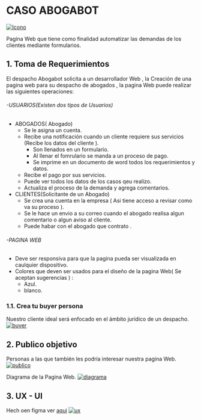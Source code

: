 # CASO ABOGABOT
[![Icono](https://github.com/abyakko/CURSO_INNOVA/blob/main/FRONTEND/1.%20Introducci%C3%B3n/img/abogabot.jpg?raw=true "Icono Abogabot")](https://github.com/abyakko/CURSO_INNOVA/blob/main/FRONTEND/1.%20Introducci%C3%B3n/img/abogabot.jpg?raw=true "Icono")



Pagína Web que tiene como finalidad automatizar las demandas de los clientes  mediante formularios.
## 1. Toma de Requerimientos
El despacho Abogabot solicita a un desarrollador Web , la Creación de una pagina web para su despacho de abogados , la pagina Web puede realizar las siguientes operaciones:

###### -USUARIOS(Existen dos tipos de Usuarios)
- ABOGADOS( Abogado)
	- Se le asigna un cuenta.
	- Recibe una notificación cuando un cliente requiere sus servicios (Recibe los datos del cliente ).
		- Son llenados en un formulario.
		- Al llenar el fomrulario se manda a un proceso de pago.
		- Se imprime en un documento de word todos los requerimientos y datos.
	- Recibe el pago por sus servicios.
	- Puede ver todos los datos de los casos qeu realizo.
	- Actualiza el proceso de la demanda y agrega comentarios.
- CLIENTES(Solicitante de un Abogado)
	- Se crea una cuenta en la  empresa ( Asi tiene acceso a revisar como va su proceso ).
	- Se le hace un envio a su correo cuando el abogado realisa algun comentario o algun aviso al cliente.
	- Puede habar con el abogado que contrato .
###### -PAGINA WEB
- Deve ser responsiva para que la pagina pueda ser visualizada en caulquier dispositivo.
- Colores que deven ser usados para el diseño de la pagina Web( Se aceptan sugerencias ) :
	- Azul.
	- blanco.
### 1.1. Crea tu buyer persona
Nuestro cliente ideal será enfocado en el ámbito jurídico de un despacho.
[![buyer](https://github.com/abyakko/CURSO_INNOVA/blob/main/FRONTEND/1.%20Introducci%C3%B3n/img/buyerpersona.png "buyer")](https://github.com/abyakko/CURSO_INNOVA/blob/main/FRONTEND/1.%20Introducci%C3%B3n/img/buyerpersona.png "buyer")
## 2. Publico objetivo
Personas a las que también les podría interesar nuestra pagina Web.
[![publico](https://github.com/abyakko/CURSO_INNOVA/blob/main/FRONTEND/1.%20Introducci%C3%B3n/img/PublicoObjetivo_001.png "publico")](https://github.com/abyakko/CURSO_INNOVA/blob/main/FRONTEND/1.%20Introducci%C3%B3n/img/PublicoObjetivo_001.png "publico")

Diagrama de la Pagina Web.
[![diagrama](https://github.com/abyakko/CURSO_INNOVA/blob/main/FRONTEND/1.%20Introducci%C3%B3n/img/DiagramaAbogabot.png "diagrama")](https://github.com/abyakko/CURSO_INNOVA/blob/main/FRONTEND/1.%20Introducci%C3%B3n/img/DiagramaAbogabot.png "diagrama")
## 3.  UX -  UI
Hech oen figma ver [aqui](https://www.figma.com/file/ZHI3QzVrYN9m9qnDEpRpKf/Untitled?node-id=0%3A1&t=CshlGQGzAZ7wGi2o-0 "aqui")
[![ux](https://github.com/abyakko/CURSO_INNOVA/blob/main/FRONTEND/1.%20Introducci%C3%B3n/img/ux.png?raw=true "ux")](https://github.com/abyakko/CURSO_INNOVA/blob/main/FRONTEND/1.%20Introducci%C3%B3n/img/ux.png?raw=true "ux")

